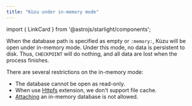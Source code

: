 ```yaml
---
title: "Kùzu under in-memory mode"
---
```


import { LinkCard } from '@astrojs/starlight/components';

When the database path is specified as empty or `:memory:`, Kùzu will be open under in-memory mode.
Under this mode, no data is persistent to disk. Thus, `CHECKPOINT` will do nothing, and all data are lost when the process finishes.

There are several restrictions on the in-memory mode:
- The database cannot be open as read-only.
- When use [Httpfs](/extensions/httpfs) extension, we don't support file cache.
- [Attaching](/extensions/attach) an in-memory database is not allowed.
